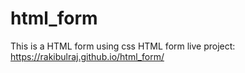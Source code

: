 # html_form
This  is a HTML form using css
HTML form live project: https://rakibulraj.github.io/html_form/
